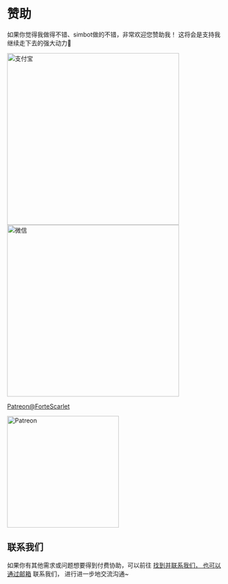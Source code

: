 # 赞助

如果你觉得我做得不错、simbot做的不错，非常欢迎您赞助我！
这将会是支持我继续走下去的强大动力💪


<tabs>
<tab id="支付宝" title="支付宝">
<img src="alipay.jpg" alt="支付宝" thumbnail="true" height="400" />
</tab>
<tab id="微信" title="微信">
<img src="wechat-pay.png" alt="微信" thumbnail="true" height="400" />
</tab>
<tab id="Patreon" title="Patreon">

[Patreon@ForteScarlet](https://www.patreon.com/ForteScarlet)

<img src="patreon.png" alt="Patreon" height="260" />

</tab>
</tabs>

## 联系我们

如果你有其他需求或问题想要得到付费协助，可以前往
<a href="communities.md" />
找到并联系我们，
也可以
<a href="mailto:ForteScarlet@163.com">通过邮箱</a>
联系我们，
进行进一步地交流沟通~